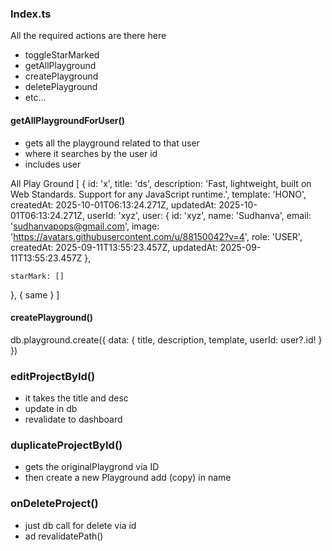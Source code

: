 ### Index.ts

All the required actions are there here 
- toggleStarMarked
- getAllPlayground
- createPlayground
- deletePlayground
- etc...

#### getAllPlaygroundForUser()

- gets all the playground related to that user
- where it searches by the user id 
- includes user

All Play Ground [
  {
    id: 'x',
    title: 'ds',
    description: 'Fast, lightweight, built on Web Standards. Support for any JavaScript runtime.',
    template: 'HONO',
    createdAt: 2025-10-01T06:13:24.271Z,
    updatedAt: 2025-10-01T06:13:24.271Z,
    userId: 'xyz',
    <!-- Full user is included -->
    user: {
      id: 'xyz',
      name: 'Sudhanva',
      email: 'sudhanvapops@gmail.com',
      image: 'https://avatars.githubusercontent.com/u/88150042?v=4',
      role: 'USER',
      createdAt: 2025-09-11T13:55:23.457Z,
      updatedAt: 2025-09-11T13:55:23.457Z
    },

    starMark: []
  },
  {
    same
  }
]



#### createPlayground()

db.playground.create({
            data: {
                title,
                description,
                template,
                userId: user?.id!
            }
})



### editProjectById()

- it takes the title and desc
- update in db
- revalidate to dashboard



### duplicateProjectById()

- gets the originalPlaygrond via ID
- then create a new Playground add (copy) in name 


### onDeleteProject()

- just db call for delete via id
- ad revalidatePath()